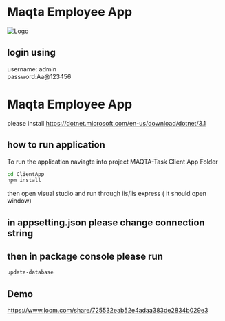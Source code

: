 
# Maqta Employee App



![Logo](https://manhom.com/wp-content/uploads/2020/11/%D8%A8%D9%88%D8%A7%D8%A8%D8%A9-%D8%A7%D9%84%D9%85%D9%82%D8%B7%D8%B9.jpg)


## login using 
username: admin\
password:Aa@123456


# Maqta Employee App



please install
https://dotnet.microsoft.com/en-us/download/dotnet/3.1




## how to run application



To run the application naviagte into project MAQTA-Task Client App Folder
```bash
cd ClientApp
npm install
```
then open visual studio and run through iis/iis express ( it should open window)
## in appsetting.json please change connection string
## then in package console please run
```bash
update-database
```




## Demo
https://www.loom.com/share/725532eab52e4adaa383de2834b029e3



